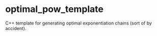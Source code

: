 optimal_pow_template
====================

C++ template for generating optimal exponentiation chains (sort of by accident).